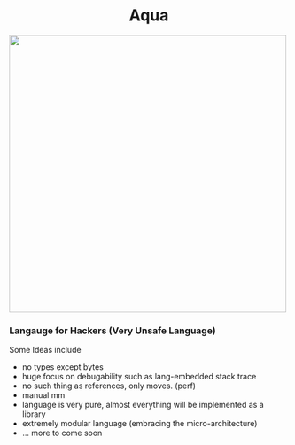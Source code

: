 
<h1 style="text-align:center"> <center> Aqua </center> </h1>

<img src="https://github.com/Aqua-Org/Aqua/assets/16020076/effb0b7a-2d32-4407-ba88-48d46dbf0be7" width="500" height="500"/>

### Langauge for Hackers (Very Unsafe Language)
Some Ideas include
- no types except bytes
- huge focus on debugability such as lang-embedded stack trace
- no such thing as references, only moves. (perf)
- manual mm
- language is very pure, almost everything will be implemented as a library
- extremely modular language (embracing the micro-architecture)
- ... more to come soon
